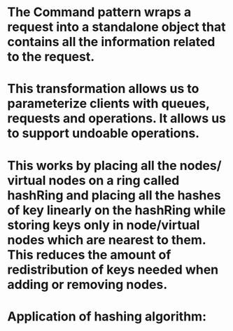 # The Command pattern wraps a request into a standalone object that contains all the information related to the request.
# This transformation allows us to parameterize clients with queues, requests and operations. It allows us to support undoable operations.

# This works by placing all the nodes/ virtual nodes on a ring called hashRing and placing all the hashes of key linearly on the hashRing while storing keys only in node/virtual nodes which are nearest to them. This reduces the amount of redistribution of keys needed when adding or removing nodes.

# Application of hashing algorithm:
